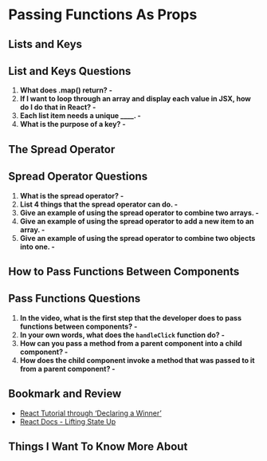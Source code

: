 # Passing Functions As Props

## Lists and Keys

## List and Keys Questions

1. **What does .map() return? -**
2. **If I want to loop through an array and display each value in JSX, how do I do that in React? -**
3. **Each list item needs a unique ____. -**
4. **What is the purpose of a key? -**

## The Spread Operator

## Spread Operator Questions

1. **What is the spread operator? -**
2. **List 4 things that the spread operator can do. -**
3. **Give an example of using the spread operator to combine two arrays. -**
4. **Give an example of using the spread operator to add a new item to an array. -**
5. **Give an example of using the spread operator to combine two objects into one. -**

## How to Pass Functions Between Components

## Pass Functions Questions

1. **In the video, what is the first step that the developer does to pass functions between components? -**
2. **In your own words, what does the `handleClick` function do? -**
3. **How can you pass a method from a parent component into a child component? -**
4. **How does the child component invoke a method that was passed to it from a parent component? -**

## Bookmark and Review

- [React Tutorial through ‘Declaring a Winner’](https://reactjs.org/tutorial/tutorial.html)
- [React Docs - Lifting State Up](https://reactjs.org/docs/lifting-state-up.html)

## Things I Want To Know More About
